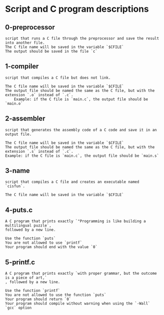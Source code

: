 # Script and C program descriptions

## 0-preprocessor
	script that runs a C file through the preprocessor and save the result into another file.
	The C file name will be saved in the variable `$CFILE`
	The output should be saved in the file `c`

## 1-compiler
	script that compiles a C file but does not link.

	The C file name will be saved in the variable `$CFILE`
	The output file should be named the same as the C file, but with the extension `.o` instead of `.c`.
		Example: if the C file is `main.c`, the output file should be `main.o`

## 2-assembler
	script that generates the assembly code of a C code and save it in an output file.

	The C file name will be saved in the variable `$CFILE`
	The output file should be named the same as the C file, but with the extension `.s` instead of `.c`.
	Example: if the C file is `main.c`, the output file should be `main.s`

## 3-name
	script that compiles a C file and creates an executable named `cisfun`.

	The C file name will be saved in the variable `$CFILE`

## 4-puts.c
	A C program that prints exactly `"Programming is like building a multilingual puzzle`,
	followed by a new line.

	Use the function `puts`
	You are not allowed to use `printf`
	Your program should end with the value `0`

## 5-printf.c
	A C program that prints exactly `with proper grammar, but the outcome is a piece of art,`
	, followed by a new line.

	Use the function `printf`
	You are not allowed to use the function `puts`
	Your program should return `0`
	Your program should compile without warning when using the `-Wall` `gcc` option
